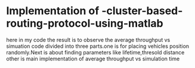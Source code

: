 # Implementation of -cluster-based-routing-protocol-using-matlab

here in my code the result is to observe the average throughput vs simuation
code divided into three parts.one is for placing vehicles position randomly.Next is about finding parameters like lifetime,thresold distance other is main implementation of average throughput vs simulation time
